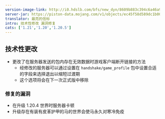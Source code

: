 ```yaml
---
version-image-link: http://i0.hdslb.com/bfs/new_dyn/8609b883c394c6a46a99801664f36442558830935.png
server-jar: https://piston-data.mojang.com/v1/objects/ec45f58d589dc1b00b25c6798dd10d2af70867e5/server.jar
translator: 最亮的信标
intro: 技术性修改 漏洞修复
cats: ['1.21','1.20','1.20.5']
---
```

## 技术性更改
* 更改了在服务器发送的包内存在无效数据时游戏客户端断开链接的方法
    * 经修改的服务器可以通过设置在 `handshake/game_profile` 包中设置合适的字段来选择退出以缩短过渡期
    * 这个选项将会在下一次正式版中移除

### 修复的漏洞
* 在升级 1.20.4 世界时服务器卡顿
* 升级存在有装有皮革护甲的马的世界会使马永久对寒冷免疫